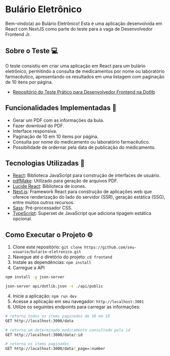# Bulário Eletrônico

Bem-vindo(a) ao Bulário Eletrônico! Esta é uma aplicação desenvolvida em React com NextJS como parte do teste para a vaga de Desenvolvedor Frontend Jr.

## Sobre o Teste 💻

O teste consistiu em criar uma aplicação em React para um bulário eletrônico, permitindo a consulta de medicamentos por nome ou laboratório farmacêutico, apresentando os resultados em uma listagem com paginação de 10 itens por página.

- [Repositório do Teste Prático para Desenvolvedor Frontend na Dotlib](https://github.com/Dotlib-BR/teste-desenvolvedor-frontend)

## Funcionalidades Implementadas 📝

- Gerar um PDF com as informações da bula.
- Fazer download do PDF.
- Interface responsiva.
- Paginação de 10 em 10 items por página.
- Consulta por nome do medicamento ou laboratório farmacêutico.
- Possibilidade de ordernar pela data de publicação do medicamento.

## Tecnologias Utilizadas 🚀

- [React](https://reactjs.org/): Biblioteca JavaScript para construção de interfaces de usuário.
- [pdfMake](http://pdfmake.org/#/): Utilizado para geração de arquivos PDF.
- [Lucide React](https://lucide.dev/): Biblioteca de ícones.
- [Next.js](https://nextjs.org/): Framework React para construção de aplicações web que oferece renderização do lado do servidor (SSR), geração estática (SSG), entre muitos outros recursos.
- [Sass](https://sass-lang.com/): Pré-processador CSS.
- [TypeScript](https://www.typescriptlang.org/): Superset de JavaScript que adiciona tipagem estática opcional.

## Como Executar o Projeto ⚙️

1. Clone este repositório: `git clone https://github.com/seu-usuario/bulario-eletronico.git`
2. Navegue até o diretório do projeto: `cd frontend`
3. Instale as dependências: `npm install`
4. Carregue a API

```sh
npm install -g json-server

json-server api/dotlib.json -s ./api/public
```

4. Inicie a aplicação: `npm run dev`
5. Acesse a aplicação em seu navegador: `http://localhost:3001`
6. Utilize os seguintes endpoints para carregar as informações:

```sh
# retorna todos os items paginados de 10 em 10
GET http://localhost:3000/data

# retorna um determinado medicamento consultado pelo id
GET http://localhost:3000/data/:id

# retorna os items paginados
GET http://localhost:3000/data?_page=:number
```
